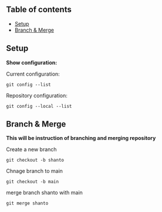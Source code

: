 
## Table of contents

- [Setup](#setup)
- [Branch & Merge](#merge)

<a name="setup"></a>

## Setup

__Show configuration:__

Current configuration:

```
git config --list
```

Repository configuration:

```
git config --local --list
```

<a name="merge"></a>

## Branch & Merge

__This will be instruction of branching and merging repository__

Create a new branch 

```
git checkout -b shanto
```

Chnage branch to main

```
git checkout -b main
```

merge branch shanto with main

```
git merge shanto
```